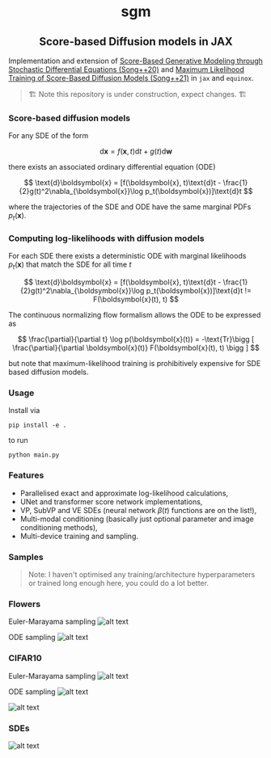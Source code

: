 <h1 align='center'>sgm</h1>
<h2 align='center'>Score-based Diffusion models in JAX</h2>

Implementation and extension of [Score-Based Generative Modeling through Stochastic Differential Equations (Song++20)](https://arxiv.org/abs/2011.13456) and [Maximum Likelihood Training of Score-Based Diffusion Models (Song++21)](https://arxiv.org/abs/2101.09258) in `jax` and `equinox`. 

> :building_construction: Note this repository is under construction, expect changes. :building_construction:

### Score-based diffusion models

For any SDE of the form 

$$
\text{d}\boldsymbol{x} = f(\boldsymbol{x}, t)\text{d}t + g(t)\text{d}\boldsymbol{w}
$$

there exists an associated ordinary differential equation (ODE)

$$
\text{d}\boldsymbol{x} = [f(\boldsymbol{x}, t)\text{d}t - \frac{1}{2}g(t)^2\nabla_{\boldsymbol{x}}\log p_t(\boldsymbol{x})]\text{d}t
$$

where the trajectories of the SDE and ODE have the same marginal PDFs $p_t(\boldsymbol{x})$.

### Computing log-likelihoods with diffusion models

For each SDE there exists a deterministic ODE with marginal likelihoods $p_t(\boldsymbol{x})$ that match the SDE for all time $t$

$$
\text{d}\boldsymbol{x} = [f(\boldsymbol{x}, t)\text{d}t - \frac{1}{2}g(t)^2\nabla_{\boldsymbol{x}}\log p_t(\boldsymbol{x})]\text{d}t != F(\boldsymbol{x}(t), t)
$$

The continuous normalizing flow formalism allows the ODE to be expressed as

$$
\frac{\partial}{\partial t} \log p(\boldsymbol{x}(t)) = -\text{Tr}\bigg [ \frac{\partial}{\partial \boldsymbol{x}(t)} F(\boldsymbol{x}(t), t) \bigg ]
$$

but note that maximum-likelihood training is prohibitively expensive for SDE based diffusion models.

### Usage
Install via
```
pip install -e .
```
to run
```
python main.py
```

### Features

* Parallelised exact and approximate log-likelihood calculations,
* UNet and transformer score network implementations,
* VP, SubVP and VE SDEs (neural network $\beta(t)$ functions are on the list!),
* Multi-modal conditioning (basically just optional parameter and image conditioning methods),
* Multi-device training and sampling.

### Samples

> Note: I haven't optimised any training/architecture hyperparameters or trained long enough here, you could do a lot better. 

<h3 align='left'>Flowers</h3>

Euler-Marayama sampling
![alt text](figs/flowers_eu.png?raw=true)

ODE sampling
![alt text](figs/flowers_ode.png?raw=true)

<h3 align='left'>CIFAR10</h3>

Euler-Marayama sampling
![alt text](figs/cifar10_eu.png?raw=true)

ODE sampling
![alt text](figs/cifar10_ode.png?raw=true)

![alt text](figs/flowers_ode.png?raw=true)

### SDEs 
![alt text](figs/sdes.png?raw=true)

<!-- <p align="center">
  <img src="figs/flowers_eu.png" width="350" title="hover text">
</p> -->